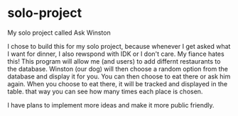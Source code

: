 # solo-project
My solo project called Ask Winston

I chose to build this for my solo project, because whenever I get asked what I want for dinner, I also rewspond with IDK or I don't care.
My fiance hates this!
This program will allow me (and users) to add differnt restaurants to the database.
Winston (our dog) will then choose a random option from the database and display it for you.
You can then choose to eat there or ask him again.
When you choose to eat there, it will be tracked and displayed in the table. that way you can see how many times each place is chosen.

I have plans to implement more ideas and make it more public friendly.
